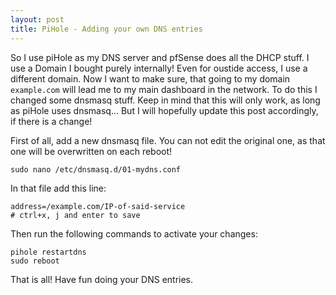 ```yaml
---
layout: post
title: PiHole - Adding your own DNS entries
---
```


So I use piHole as my DNS server and pfSense does all the DHCP stuff. I use a Domain I bought purely internally! Even for oustide access, I use a different domain. Now I want to make sure, that going to my domain `example.com` will lead me to my main dashboard in the network. To do this I changed some dnsmasq stuff. Keep in mind that this will only work, as long as piHole uses dnsmasq... But I will hopefully update this post accordingly, if there is a change!

First of all, add a new dnsmasq file. You can not edit the original one, as that one will be overwritten on each reboot!
```
sudo nano /etc/dnsmasq.d/01-mydns.conf
```

In that file add this line:
```
address=/example.com/IP-of-said-service
# ctrl+x, j and enter to save
```

Then run the following commands to activate your changes:
```
pihole restartdns
sudo reboot
```

That is all! Have fun doing your DNS entries.
